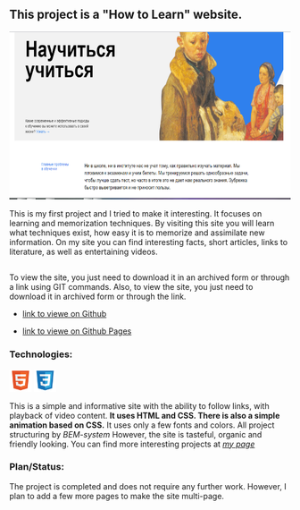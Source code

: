 ## This project is a **"How to Learn"** website.

<img src="./images/how_to_study.png" alt="website screenshort"  width="600" height="300" />

This is my first project and I tried to make it interesting. It focuses on learning and memorization techniques. By visiting this site you will learn what techniques exist, how easy it is to memorize and assimilate new information. On my site you can find interesting facts, short articles, links to literature, as well as entertaining videos.

##

To view the site, you just need to download it in an archived form or through a link using GIT commands.
Also, to view the site, you just need to download it in archived form or through the link.

- [link to viewe on Github](https://github.com/homo-errantium/how_to_study)

- [link to viewe on Github Pages](https://homo-errantium.github.io/how_to_study/)

### Technologies:

<img src="./images/html5.png"
alt="HTML icon" width="40" height="40"/>
<img src="./images/css3.png"
alt="CSS icon" width="40" height="40"/>

This is a simple and informative site with the ability to follow links, with playback of video content. **It uses HTML and CSS. There is also a simple animation based on CSS.** It uses only a few fonts and colors. All project structuring by _BEM-system_ However, the site is tasteful, organic and friendly looking. You can find more interesting projects at _[my page](https://github.com/homo-errantium/)_

### Plan/Status:

The project is completed and does not require any further work. However, I plan to add a few more pages to make the site multi-page.
